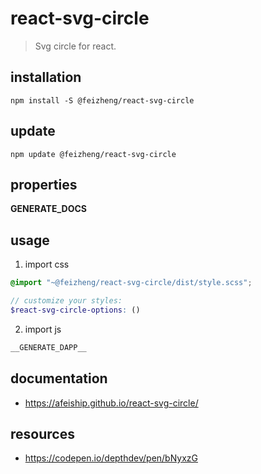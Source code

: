 # react-svg-circle
> Svg circle for react.

## installation
```shell
npm install -S @feizheng/react-svg-circle
```

## update
```shell
npm update @feizheng/react-svg-circle
```

## properties
__GENERATE_DOCS__

## usage
1. import css
  ```scss
  @import "~@feizheng/react-svg-circle/dist/style.scss";

  // customize your styles:
  $react-svg-circle-options: ()
  ```
2. import js
  ```js
__GENERATE_DAPP__
  ```

## documentation
- https://afeiship.github.io/react-svg-circle/

## resources
- https://codepen.io/depthdev/pen/bNyxzG
